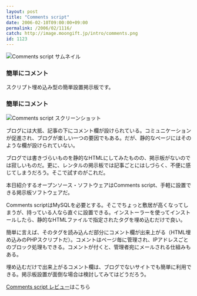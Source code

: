 ```yaml
---
layout: post
title: "Comments script"
date: 2006-02-10T09:00:00+09:00
permalink: /2006/02/1116/
catch: http://image.moongift.jp/intro/comments.png
id: 1123
---
```

 ![Comments script サムネイル](http://image.moongift.jp/intro/comments.t.png "Comments script サムネイル")
  

### 簡単にコメント
  
スクリプト埋め込み型の簡単設置掲示板です。  
<!--more-->  

### 簡単にコメント
  

![Comments script スクリーンショット](http://image.moongift.jp/intro/comments.png "Comments script スクリーンショット")

  

ブログには大抵、記事の下にコメント欄が設けられている。コミュニケーションが促進され、ブログが楽しい一つの要因でもある。だが、静的なページにはそのような欄が設けられていない。

  

ブログでは書きづらいものを静的なHTMLにしてみたものの、掲示板がないのでは寂しいものだ。更に、レンタルの掲示板では記事ごとにはしづらく、不便に感じてしまうだろう。そこで試すのがこれだ。

  

本日紹介するオープンソース・ソフトウェアはComments script、手軽に設置できる掲示板ソフトウェアだ。

  

Comments scriptはMySQLを必要とする。そこでちょっと敷居が高くなってしまうが、持っている人なら直ぐに設置できる。インストーラーを使ってインストールしたら、静的なHTMLファイルで指定されたタグを埋め込むだけで良い。

  

簡単に言えば、そのタグを読み込んだ部分にコメント欄が出来上がる（HTML埋め込みのPHPスクリプトだ）。コメントはページ毎に管理され、IPアドレスごとのブロック処理もできる。コメントが付くと、管理者宛にメールされる仕組みもある。

  

埋め込むだけで出来上がるコメント欄は、ブログでないサイトでも簡単に利用できる。掲示板設置が面倒な場合は検討してみてはどうだろう。

  

[Comments script レビュー](http://oss.moongift.jp/review/i-1123.html)はこちら

